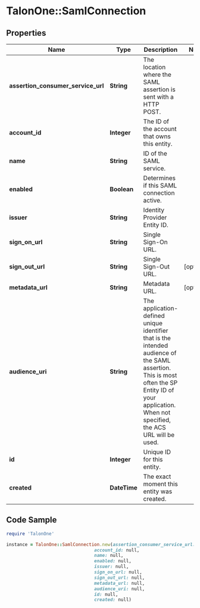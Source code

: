 # TalonOne::SamlConnection

## Properties

Name | Type | Description | Notes
------------ | ------------- | ------------- | -------------
**assertion_consumer_service_url** | **String** | The location where the SAML assertion is sent with a HTTP POST. | 
**account_id** | **Integer** | The ID of the account that owns this entity. | 
**name** | **String** | ID of the SAML service. | 
**enabled** | **Boolean** | Determines if this SAML connection active. | 
**issuer** | **String** | Identity Provider Entity ID. | 
**sign_on_url** | **String** | Single Sign-On URL. | 
**sign_out_url** | **String** | Single Sign-Out URL. | [optional] 
**metadata_url** | **String** | Metadata URL. | [optional] 
**audience_uri** | **String** | The application-defined unique identifier that is the intended audience of the SAML assertion. This is most often the SP Entity ID of your application. When not specified, the ACS URL will be used.  | 
**id** | **Integer** | Unique ID for this entity. | 
**created** | **DateTime** | The exact moment this entity was created. | 

## Code Sample

```ruby
require 'TalonOne'

instance = TalonOne::SamlConnection.new(assertion_consumer_service_url: null,
                                 account_id: null,
                                 name: null,
                                 enabled: null,
                                 issuer: null,
                                 sign_on_url: null,
                                 sign_out_url: null,
                                 metadata_url: null,
                                 audience_uri: null,
                                 id: null,
                                 created: null)
```


